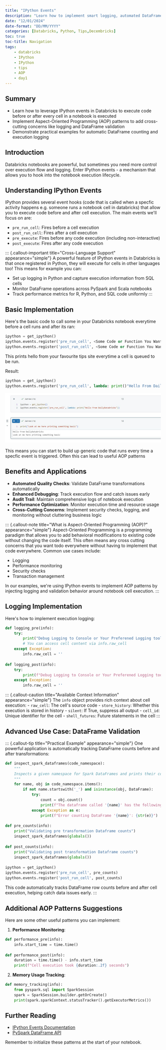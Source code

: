 ```yaml
---
title: "IPython Events"
description: "Learn how to implement smart logging, automated DataFrame validation, and cross-language monitoring in Databricks using IPython events. Perfect for data engineers looking to next level capabilities to their notebooks."
date: "12/01/2024"
date-format: "DD/MM/YYYY"
categories: [Databricks, Python, Tips,Decembricks]
toc: true
toc-title: Navigation
tags:
    - databricks
    - IPython
    - IPython
    - tips
    - AOP
    - day1
---
```


## Summary

-   Learn how to leverage IPython events in Databricks to execute code before or after every cell in a notebook is executed
-   Implement Aspect-Oriented Programming (AOP) patterns to add cross-cutting concerns like logging and DataFrame validation
-   Demonstrate practical examples for automatic DataFrame counting and execution logging

## Introduction

Databricks notebooks are powerful, but sometimes you need more control over execution flow and logging. Enter IPython events - a mechanism that allows you to hook into the notebook execution lifecycle.

## Understanding IPython Events

IPython provides several event hooks (code that is called when a specfic activity happens e.g. someone runs a notebook cell in databricks) that allow you to execute code before and after cell execution. The main events we'll focus on are:

-   `pre_run_cell`: Fires before a cell execution
-   `post_run_cell`: Fires after a cell execution
-   `pre_execute`: Fires before any code execution (including non-interactive)
-   `post_execute`: Fires after any code execution

::: {.callout-important title="Cross-Language Support" appearance="simple"}
A powerful feature of IPython events in Databricks is that once registered in Python, they will execute for cells in other languages too! This means for example you can:

-   Set up logging in Python and capture execution information from SQL cells
-   Monitor DataFrame operations across PySpark and Scala notebooks
-   Track performance metrics for R, Python, and SQL code uniformly
:::

## Basic Implementation

Here's the basic code to call some in your Databricks notebook everytime before a cell runs and after its ran:

``` python
ipython = get_ipython()
ipython.events.register('pre_run_cell', <Some Code or Function You Want to run each time this event is called >)
ipython.events.register('post_run_cell', <Some Code or Function You Want to run each time this event is called >)
```

This prints hello from your favourite tips site everytime a cell is queued to be run.

Result:
``` python
ipython = get_ipython()
ipython.events.register('pre_run_cell', lambda: print()"Hello From DailyDatabricks"))
```


![](Assets/ipythonEvents_example.jpg)

This means you can start to build up generic code that runs every time a specfic event is triggered. Often this can lead to useful AOP patterns

## Benefits and Applications

-   **Automated Quality Checks**: Validate DataFrame transformations automatically
-   **Enhanced Debugging**: Track execution flow and catch issues early
-   **Audit Trail**: Maintain comprehensive logs of notebook execution
-   **Performance Optimization**: Monitor execution time and resource usage
-   **Cross-Cutting Concerns**: Implement security checks, logging, and monitoring without cluttering business logic

::: {.callout-note title="What is Aspect-Oriented Programming (AOP)?" appearance="simple"}
Aspect-Oriented Programming is a programming paradigm that allows you to add behavioral modifications to existing code without changing the code itself. This often means any cross cutting concerns that you want todo everywhere without having to implement that code everywhere. Common use cases include:

-   Logging
-   Performance monitoring
-   Security checks
-   Transaction management

In our examples, we're using IPython events to implement AOP patterns by injecting logging and validation behavior around notebook cell execution.
:::

## Logging Implementation

Here's how to implement execution logging:

``` python
def logging_pre(info):
    try:
        print("Debug Logging to Console or Your Preferened Logging tool:")
        # You can access cell content via info.raw_cell
    except Exception:
        info.raw_cell = ''

def logging_post(info):
    try:
        print(f"Debug Logging to Console or Your Preferened Logging tool. Cell successfully executed: {info.raw_cell}")
    except Exception:
        info.raw_cell = ''
```

::: {.callout-caution title="Available Context Information" appearance="simple"}
The `info` object provides rich context about cell execution: - `raw_cell`: The cell's source code - `store_history`: Whether this execution is stored in history - `silent`: If True, suppress all output - `cell_id`: Unique identifier for the cell - `shell_futures`: Future statements in the cell
:::

## Advanced Use Case: DataFrame Validation

::: {.callout-tip title="Practical Example" appearance="simple"}
One powerful application is automatically tracking DataFrame counts before and after transformations:

``` python
def inspect_spark_dataframes(code_namespace):
    """
    Inspects a given namespace for Spark DataFrames and prints their counts.
    """
    for name, obj in code_namespace.items():
        if not name.startswith('_') and isinstance(obj, DataFrame):
            try:
                count = obj.count()
                print(f"The dataframe called '{name}' has the following count: {count}")
            except Exception as e:
                print(f"Error counting DataFrame '{name}': {str(e)}")

def pre_counts(info):
    print("Validating pre transformation Dataframe counts")
    inspect_spark_dataframes(globals())

def post_counts(info):
    print("Validating post transformation Dataframe counts")
    inspect_spark_dataframes(globals())

ipython = get_ipython()
ipython.events.register('pre_run_cell', pre_counts)
ipython.events.register('post_run_cell', post_counts)
```

This code automatically tracks DataFrame row counts before and after cell execution, helping catch data issues early.
:::

## Additional AOP Patterns Suggestions

Here are some other useful patterns you can implement:

1.  **Performance Monitoring**:

``` python
def performance_pre(info):
    info.start_time = time.time()

def performance_post(info):
    duration = time.time() - info.start_time
    print(f"Cell execution took {duration:.2f} seconds")
```

2.  **Memory Usage Tracking**:

``` python
def memory_tracking(info):
    from pyspark.sql import SparkSession
    spark = SparkSession.builder.getOrCreate()
    print(spark.sparkContext.statusTracker().getExecutorMetrics())
```

## Further Reading

-   [IPython Events Documentation](https://ipython.readthedocs.io/en/stable/config/callbacks.html)
-   [PySpark DataFrame API](https://spark.apache.org/docs/latest/api/python/reference/pyspark.sql/dataframe.html)

Remember to initialize these patterns at the start of your notebook.
